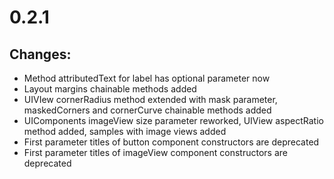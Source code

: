 # 0.2.1

## Changes:

* Method attributedText for label has optional parameter now
* Layout margins chainable methods added
* UIVIew cornerRadius method extended with mask parameter, maskedCorners and cornerCurve chainable methods added
* UIComponents imageView size parameter reworked, UIView aspectRatio method added, samples with image views added
* First parameter titles of button component constructors are deprecated
* First parameter titles of imageView component constructors are deprecated
